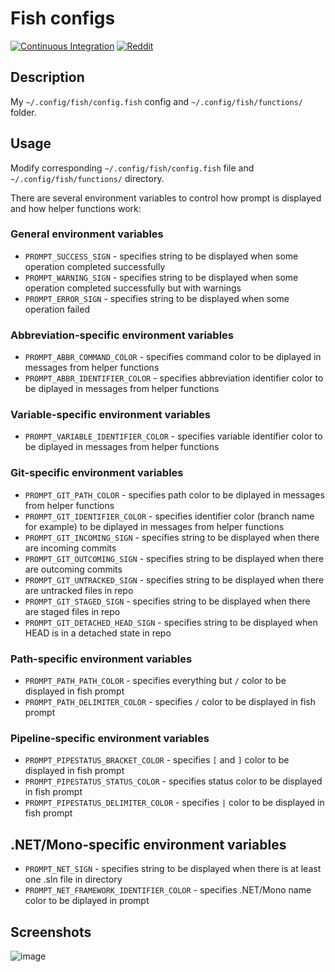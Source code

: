 # Fish configs

[![Continuous Integration](https://github.com/Console-Utils/fish-configs/actions/workflows/ci.yml/badge.svg)](https://github.com/Console-Utils/fish-configs/actions/workflows/ci.yml) [![Reddit](https://img.shields.io/badge/Fish%20configs%20suggestions-r%2Ffishshell-brightgreen)](https://www.reddit.com/r/fishshell/comments/qke3i2/fish_configs_suggestions/)

## Description

My `~/.config/fish/config.fish` config and `~/.config/fish/functions/` folder.

## Usage

Modify corresponding `~/.config/fish/config.fish` file and `~/.config/fish/functions/` directory.

There are several environment variables to control how prompt is displayed and how helper functions work:

### General environment variables

- `PROMPT_SUCCESS_SIGN` - specifies string to be displayed when some operation completed successfully
- `PROMPT_WARNING_SIGN` - specifies string to be displayed when some operation completed successfully but with warnings
- `PROMPT_ERROR_SIGN` - specifies string to be displayed when some operation failed

### Abbreviation-specific environment variables

- `PROMPT_ABBR_COMMAND_COLOR` - specifies command color to be diplayed in messages from helper functions
- `PROMPT_ABBR_IDENTIFIER_COLOR` - specifies abbreviation identifier color to be diplayed in messages from helper functions

### Variable-specific environment variables

- `PROMPT_VARIABLE_IDENTIFIER_COLOR` - specifies variable identifier color to be diplayed in messages from helper functions

### Git-specific environment variables

- `PROMPT_GIT_PATH_COLOR` - specifies path color to be diplayed in messages from helper functions
- `PROMPT_GIT_IDENTIFIER_COLOR` - specifies identifier color (branch name for example) to be diplayed in messages from helper functions
- `PROMPT_GIT_INCOMING_SIGN` - specifies string to be displayed when there are incoming commits
- `PROMPT_GIT_OUTCOMING_SIGN` - specifies string to be displayed when there are outcoming commits
- `PROMPT_GIT_UNTRACKED_SIGN` - specifies string to be displayed when there are untracked files in repo
- `PROMPT_GIT_STAGED_SIGN` - specifies string to be displayed when there are staged files in repo
- `PROMPT_GIT_DETACHED_HEAD_SIGN` - specifies string to be displayed when HEAD is in a detached state in repo

### Path-specific environment variables

- `PROMPT_PATH_PATH_COLOR` - specifies everything but `/` color to be displayed in fish prompt
- `PROMPT_PATH_DELIMITER_COLOR` - specifies `/` color to be displayed in fish prompt

### Pipeline-specific environment variables

- `PROMPT_PIPESTATUS_BRACKET_COLOR` - specifies `[` and `]` color to be displayed in fish prompt
- `PROMPT_PIPESTATUS_STATUS_COLOR` - specifies status color to be displayed in fish prompt
- `PROMPT_PIPESTATUS_DELIMITER_COLOR` - specifies `|` color to be displayed in fish prompt

## .NET/Mono-specific environment variables

- `PROMPT_NET_SIGN` - specifies string to be displayed when there is at least one .sln file in directory
- `PROMPT_NET_FRAMEWORK_IDENTIFIER_COLOR` - specifies .NET/Mono name color to be diplayed in prompt

## Screenshots

![image](https://user-images.githubusercontent.com/42812113/139679164-390f9192-3c29-4760-88ed-cebe9af8be06.png)
